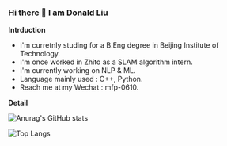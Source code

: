 


### Hi there 👋 I am Donald Liu

**Intrduction**

<!-- - I'm currently working. -->
- I'm curretnly studing for a B.Eng degree in Beijing Institute of Technology.  
- I'm once worked in Zhito as a SLAM algorithm intern.
- I'm currently working on NLP & ML. 
- Language mainly used : C++, Python.
- Reach me at my Wechat : mfp-0610.
<!-- - I'm currently learning HPC & distributed system. -->
<!-- - 👯 I’m looking to collaborate on ...
- 🤔 I’m looking for help with ...
- 💬 Ask me about ... -->
<!-- - 😄 Pronouns: ...
- ⚡ Fun fact: ... -->

**Detail**

![Anurag's GitHub stats](https://github-readme-stats.vercel.app/api?username=ldtenacity)

![Top Langs](https://github-readme-stats.vercel.app/api/top-langs/?username=ldtenacity)

<!-- &hide=javascript,html -->

